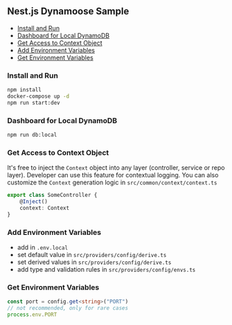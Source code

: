 ## Nest.js Dynamoose Sample
- [Install and Run](#install-and-run)
- [Dashboard for Local DynamoDB](#dashboard-for-local-dynamodb)
- [Get Access to Context Object](#get-access-to-context-object)
- [Add Environment Variables](#add-environment-variables)
- [Get Environment Variables](#get-environment-variables)


### Install and Run
```sh
npm install
docker-compose up -d
npm run start:dev
```

### Dashboard for Local DynamoDB
```sh
npm run db:local
```
### Get Access to Context Object

It's free to inject the `Context` object into any layer (controller, service or repo layer). Developer can use this feature for contextual logging. You can also customize the `Context` generation logic in `src/common/context/context.ts`

```typescript
export class SomeController {
    @Inject()
    context: Context
}
```


### Add Environment Variables

- add in `.env.local`
- set default value in `src/providers/config/derive.ts`
- set derived values in `src/providers/config/derive.ts`
- add type and validation rules in `src/providers/config/envs.ts`


### Get Environment Variables
```typescript
const port = config.get<string>("PORT")
// not recommended, only for rare cases
process.env.PORT
```